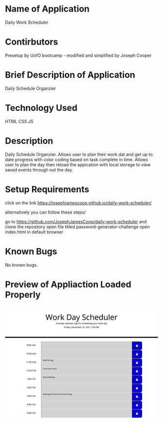 
# Name of Application
Daily Work Scheduler

# Contirbutors
Presetup by UofO bootcamp - modified and simplified by Joseph Cooper

# Brief Description of Application
Daily Schedule Organzier

# Technology Used
HTML
CSS
JS

# Description
Daily Schedule Organzier. Allows user to plan their work dat and get up to date progress with color coding based on task complete in time. Allows user to plan the day then reload the appication with local storage to view saved events through out the day.

# Setup Requirements

click on the link   https://josephjamescoop.github.io/daily-work-scheduler/

alternatively you can follow these steps/

go to https://github.com/JosephJamesCoop/daily-work-scheduler and clone the repository
open file titled password-generator-challenge
open index.html in default browser

# Known Bugs
No known bugs.

# Preview of Appliaction Loaded Properly


![alt text](./assets/images/work-day-scheduler.png)
